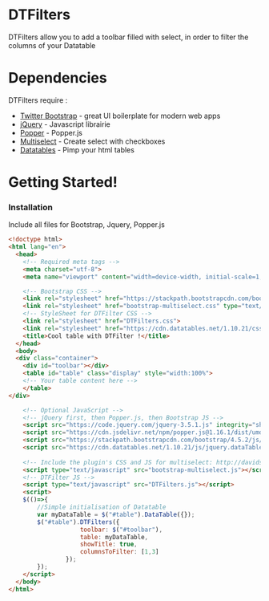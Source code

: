 # DTFilters

DTFilters allow you to add a toolbar filled with select, in order to filter the columns of your Datatable
# Dependencies
DTFilters require :
* [Twitter Bootstrap] - great UI boilerplate for modern web apps
* [jQuery] - Javascript librairie
* [Popper] - Popper.js
* [Multiselect] - Create select with checkboxes
* [Datatables] - Pimp your html tables
# Getting Started!
### Installation


Include all files for Bootstrap, Jquery, Popper.js

```html
<!doctype html>
<html lang="en">
  <head>
    <!-- Required meta tags -->
    <meta charset="utf-8">
    <meta name="viewport" content="width=device-width, initial-scale=1, shrink-to-fit=no">

    <!-- Bootstrap CSS -->
    <link rel="stylesheet" href="https://stackpath.bootstrapcdn.com/bootstrap/4.5.2/css/bootstrap.min.css" integrity="sha384-JcKb8q3iqJ61gNV9KGb8thSsNjpSL0n8PARn9HuZOnIxN0hoP+VmmDGMN5t9UJ0Z" crossorigin="anonymous">
    <link rel="stylesheet" href="bootstrap-multiselect.css" type="text/css"/>
    <!-- StyleSheet for DTFilter CSS -->
    <link rel="stylesheet" href="DTFilters.css">
    <link rel="stylesheet" href="https://cdn.datatables.net/1.10.21/css/jquery.dataTables.min.css">
    <title>Cool table with DTFilter !</title>
  </head>
  <body>
  <div class="container">
    <div id="toolbar"></div>
    <table id="table" class="display" style="width:100%">
    <!-- Your table content here -->
    </table>
</div>

    <!-- Optional JavaScript -->
    <!-- jQuery first, then Popper.js, then Bootstrap JS -->
    <script src="https://code.jquery.com/jquery-3.5.1.js" integrity="sha256-QWo7LDvxbWT2tbbQ97B53yJnYU3WhH/C8ycbRAkjPDc=" crossorigin="anonymous"></script>
    <script src="https://cdn.jsdelivr.net/npm/popper.js@1.16.1/dist/umd/popper.min.js" integrity="sha384-9/reFTGAW83EW2RDu2S0VKaIzap3H66lZH81PoYlFhbGU+6BZp6G7niu735Sk7lN" crossorigin="anonymous"></script>
    <script src="https://stackpath.bootstrapcdn.com/bootstrap/4.5.2/js/bootstrap.min.js" integrity="sha384-B4gt1jrGC7Jh4AgTPSdUtOBvfO8shuf57BaghqFfPlYxofvL8/KUEfYiJOMMV+rV" crossorigin="anonymous"></script>
	<script src="https://cdn.datatables.net/1.10.21/js/jquery.dataTables.min.js"></script>
 
    <!-- Include the plugin's CSS and JS for multiselect: http://davidstutz.de/bootstrap-multiselect/#getting-started -->
    <script type="text/javascript" src="bootstrap-multiselect.js"></script>
    <!-- DTFilter JS -->
    <script type="text/javascript" src="DTFilters.js"></script>
    <script>
    $(()=>{
        //Simple initialisation of Datatable
        var myDataTable = $("#table").DataTable({});
        $("#table").DTFilters({
                    toolbar: $("#toolbar"),
                    table: myDataTable,
                    showTitle: true,
                    columnsToFilter: [1,3]
                });
        });
    </script>
  </body>
</html>
```



   [Twitter Bootstrap]: <http://twitter.github.com/bootstrap/>
   [jQuery]: <http://jquery.com>
   [Popper]: <https://popper.js.org/>
   [Multiselect]: <http://davidstutz.de/bootstrap-multiselect/#getting-started>
   [Datatables]: <https://datatables.net/>

